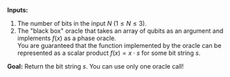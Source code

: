 **Inputs:** 
1. The number of bits in the input $N$ ($1 \le N \le 3$).
2. The "black box" oracle that takes an array of qubits as an argument and implements $f(x)$ as a phase oracle.  
  You are guaranteed that the function implemented by the oracle can be represented as a scalar product $f(x) = x \cdot s$ for some bit string $s$.

**Goal:** Return the bit string $s$.
You can use only one oracle call!
